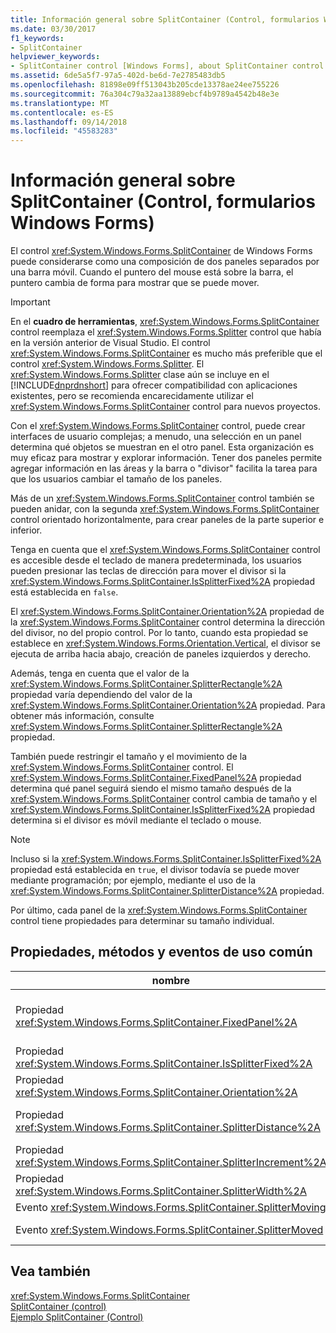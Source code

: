 ```yaml
---
title: Información general sobre SplitContainer (Control, formularios Windows Forms)
ms.date: 03/30/2017
f1_keywords:
- SplitContainer
helpviewer_keywords:
- SplitContainer control [Windows Forms], about SplitContainer control
ms.assetid: 6de5a5f7-97a5-402d-be6d-7e2785483db5
ms.openlocfilehash: 81898e09ff513043b205cde13378ae24ee755226
ms.sourcegitcommit: 76a304c79a32aa13889ebcf4b9789a4542b48e3e
ms.translationtype: MT
ms.contentlocale: es-ES
ms.lasthandoff: 09/14/2018
ms.locfileid: "45583283"
---
```

# <a name="splitcontainer-control-overview-windows-forms"></a>Información general sobre SplitContainer (Control, formularios Windows Forms)
El control <xref:System.Windows.Forms.SplitContainer> de Windows Forms puede considerarse como una composición de dos paneles separados por una barra móvil. Cuando el puntero del mouse está sobre la barra, el puntero cambia de forma para mostrar que se puede mover.  
  
> [!IMPORTANT]
>  En el **cuadro de herramientas**, <xref:System.Windows.Forms.SplitContainer> control reemplaza el <xref:System.Windows.Forms.Splitter> control que había en la versión anterior de Visual Studio. El control <xref:System.Windows.Forms.SplitContainer> es mucho más preferible que el control <xref:System.Windows.Forms.Splitter>. El <xref:System.Windows.Forms.Splitter> clase aún se incluye en el [!INCLUDE[dnprdnshort](../../../../includes/dnprdnshort-md.md)] para ofrecer compatibilidad con aplicaciones existentes, pero se recomienda encarecidamente utilizar el <xref:System.Windows.Forms.SplitContainer> control para nuevos proyectos.  
  
 Con el <xref:System.Windows.Forms.SplitContainer> control, puede crear interfaces de usuario complejas; a menudo, una selección en un panel determina qué objetos se muestran en el otro panel. Esta organización es muy eficaz para mostrar y explorar información. Tener dos paneles permite agregar información en las áreas y la barra o "divisor" facilita la tarea para que los usuarios cambiar el tamaño de los paneles.  
  
 Más de un <xref:System.Windows.Forms.SplitContainer> control también se pueden anidar, con la segunda <xref:System.Windows.Forms.SplitContainer> control orientado horizontalmente, para crear paneles de la parte superior e inferior.  
  
 Tenga en cuenta que el <xref:System.Windows.Forms.SplitContainer> control es accesible desde el teclado de manera predeterminada, los usuarios pueden presionar las teclas de dirección para mover el divisor si la <xref:System.Windows.Forms.SplitContainer.IsSplitterFixed%2A> propiedad está establecida en `false`.  
  
 El <xref:System.Windows.Forms.SplitContainer.Orientation%2A> propiedad de la <xref:System.Windows.Forms.SplitContainer> control determina la dirección del divisor, no del propio control. Por lo tanto, cuando esta propiedad se establece en <xref:System.Windows.Forms.Orientation.Vertical>, el divisor se ejecuta de arriba hacia abajo, creación de paneles izquierdos y derecho.  
  
 Además, tenga en cuenta que el valor de la <xref:System.Windows.Forms.SplitContainer.SplitterRectangle%2A> propiedad varía dependiendo del valor de la <xref:System.Windows.Forms.SplitContainer.Orientation%2A> propiedad. Para obtener más información, consulte <xref:System.Windows.Forms.SplitContainer.SplitterRectangle%2A> propiedad.  
  
 También puede restringir el tamaño y el movimiento de la <xref:System.Windows.Forms.SplitContainer> control. El <xref:System.Windows.Forms.SplitContainer.FixedPanel%2A> propiedad determina qué panel seguirá siendo el mismo tamaño después de la <xref:System.Windows.Forms.SplitContainer> control cambia de tamaño y el <xref:System.Windows.Forms.SplitContainer.IsSplitterFixed%2A> propiedad determina si el divisor es móvil mediante el teclado o mouse.  
  
> [!NOTE]
>  Incluso si la <xref:System.Windows.Forms.SplitContainer.IsSplitterFixed%2A> propiedad está establecida en `true`, el divisor todavía se puede mover mediante programación; por ejemplo, mediante el uso de la <xref:System.Windows.Forms.SplitContainer.SplitterDistance%2A> propiedad.  
  
 Por último, cada panel de la <xref:System.Windows.Forms.SplitContainer> control tiene propiedades para determinar su tamaño individual.  
  
## <a name="commonly-used-properties-methods-and-events"></a>Propiedades, métodos y eventos de uso común  
  
|nombre|Descripción|  
|----------|-----------------|  
|Propiedad <xref:System.Windows.Forms.SplitContainer.FixedPanel%2A>|Determina qué panel seguirá siendo el mismo tamaño después de la <xref:System.Windows.Forms.SplitContainer> control cambia de tamaño.|  
|Propiedad <xref:System.Windows.Forms.SplitContainer.IsSplitterFixed%2A>|Determina si el divisor se puede mover con el teclado o mouse (ratón).|  
|Propiedad <xref:System.Windows.Forms.SplitContainer.Orientation%2A>|Determina si el divisor se organiza verticalmente u horizontalmente.|  
|Propiedad <xref:System.Windows.Forms.SplitContainer.SplitterDistance%2A>|Determina la distancia en píxeles desde el borde izquierdo o superior a la barra de división movible.|  
|Propiedad <xref:System.Windows.Forms.SplitContainer.SplitterIncrement%2A>|Determina la distancia mínima en píxeles, que el usuario puede mover el divisor.|  
|Propiedad <xref:System.Windows.Forms.SplitContainer.SplitterWidth%2A>|Determina el grosor, en píxeles, del divisor.|  
|Evento <xref:System.Windows.Forms.SplitContainer.SplitterMoving>|Se produce cuando se mueve el divisor.|  
|Evento <xref:System.Windows.Forms.SplitContainer.SplitterMoved>|Se produce cuando se ha movido el divisor.|  
  
## <a name="see-also"></a>Vea también  
 <xref:System.Windows.Forms.SplitContainer>  
 [SplitContainer (control)](../../../../docs/framework/winforms/controls/splitcontainer-control-windows-forms.md)  
 [Ejemplo SplitContainer (Control)](https://msdn.microsoft.com/library/9015fad0-7108-4d85-a83a-a72d038c4f65)

